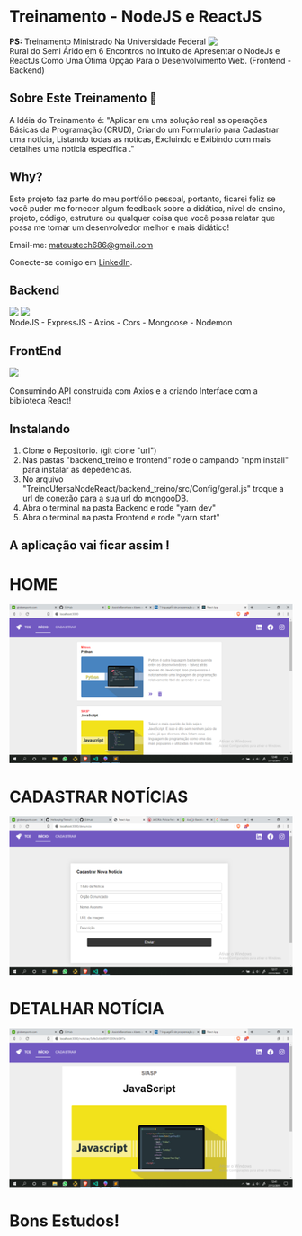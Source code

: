 
# Treinamento - NodeJS e ReactJS
<img align="right" src="https://i.imgsafe.org/2c/2c024270b3.gif" width="150px;" />

**PS:**  Treinamento Ministrado Na Universidade Federal Rural do Semi Árido em 6 Encontros no Intuito de Apresentar o NodeJs e ReactJs Como Uma Ótima Opção Para o Desenvolvimento Web. (Frontend - Backend)

## Sobre Este Treinamento  📌

  A Idéia do Treinamento é:
  "Aplicar em uma solução real as operações Básicas da Programação (CRUD), Criando um Formulario para Cadastrar uma notícia, Listando todas as noticas, Excluindo e Exibindo com mais detalhes uma noticia específica ."

## Why?

Este projeto faz parte do meu portfólio pessoal, portanto, ficarei feliz se você puder me fornecer algum feedback sobre a didática, nivel de ensino, projeto, código, estrutura ou qualquer coisa que você possa relatar que possa me tornar um desenvolvedor melhor e mais didático! 

Email-me: mateustech686@gmail.com

Conecte-se comigo em [LinkedIn]([https://www.linkedin.com/in/mateus-fernandes-costa-0955b1196/](https://www.linkedin.com/in/mateus-fernandes-costa-0955b1196/)).

## Backend 
<img align="leth" src="https://walde.co/wp-content/uploads/2016/09/nodejs_logo.png" width="200px;" />
<img align="leth" src="https://jet.hazelcast.org/wp-content/uploads/2019/09/logo-mongodb.png" width="200px;" />

<br>
 NodeJS - ExpressJS - Axios - Cors - Mongoose - Nodemon 


## FrontEnd
<img align="leth" src="http://blog.redspark.io/wp-content/uploads/2015/09/react-578x270.png" width="300px;" />

Consumindo API construida com Axios e a criando Interface com a biblioteca React!


## Instalando

1. Clone o Repositorio. (git clone "url")
2. Nas pastas "backend_treino e frontend" rode o campando "npm install" para instalar as depedencias.
3. No arquivo "TreinoUfersaNodeReact/backend_treino/src/Config/geral.js" troque a url de conexão para a sua url do mongooDB.
4. Abra o terminal na pasta Backend e rode "yarn dev"
5. Abra o terminal na pasta Frontend e rode "yarn start"

## A aplicação vai ficar assim !

# HOME
<img src="./frontend/src/assents/pg1.png"/>

# CADASTRAR NOTÍCIAS
<img src="./frontend/src/assents/pg2.png"/>

# DETALHAR NOTÍCIA
<img src="./frontend/src/assents/pg3.png"/>

# Bons Estudos!
